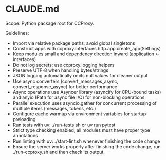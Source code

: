 # CLAUDE.md

Scope: Python package root for CCProxy.

Guidelines:

- Import via relative package paths; avoid global singletons
- Construct apps with ccproxy.interfaces.http.app.create_app(Settings)
- Keep modules small and dependency direction inward (application <- interfaces)
- Do not log secrets; use ccproxy.logging helpers
- Preserve UTF-8 when handling bytes/strings
- JSON logging automatically omits null values for cleaner output
- Use async converters (convert_messages_async, convert_response_async) for better performance
- Async operations use Asyncer library (asyncify for CPU-bound tasks) and anyio (Path for async file I/O) for non-blocking operations
- Parallel execution uses asyncio.gather for concurrent processing of multiple items (messages, tokens, etc.)
- Configure cache warmup via environment variables for startup preloading
- Run tests with uv: ./run-tests.sh or uv run pytest
- Strict type checking enabled; all modules must have proper type annotations
- Run linting with uv: ./start-lint.sh whenever finishing the code change
- Ensure the server works properly after finishing the code change, run ./run-ccproxy.sh and then check its output.
